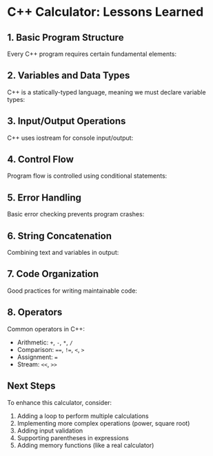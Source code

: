 # C++ Calculator: Lessons Learned

## 1. Basic Program Structure
Every C++ program requires certain fundamental elements:

## 2. Variables and Data Types
C++ is a statically-typed language, meaning we must declare variable types:

## 3. Input/Output Operations
C++ uses iostream for console input/output:

## 4. Control Flow
Program flow is controlled using conditional statements:

## 5. Error Handling
Basic error checking prevents program crashes:

## 6. String Concatenation
Combining text and variables in output:

## 7. Code Organization
Good practices for writing maintainable code:

## 8. Operators
Common operators in C++:
- Arithmetic: `+`, `-`, `*`, `/`
- Comparison: `==`, `!=`, `<`, `>`
- Assignment: `=`
- Stream: `<<`, `>>`

## Next Steps
To enhance this calculator, consider:
1. Adding a loop to perform multiple calculations
2. Implementing more complex operations (power, square root)
3. Adding input validation
4. Supporting parentheses in expressions
5. Adding memory functions (like a real calculator)
